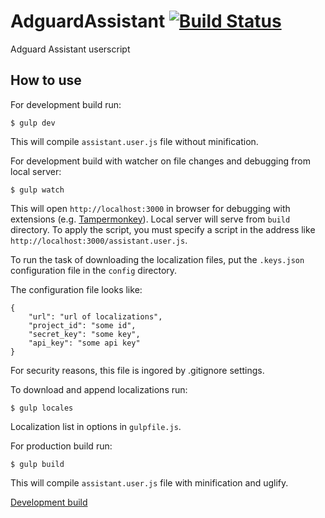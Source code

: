 # AdguardAssistant [![Build Status](https://travis-ci.org/4-life/AdguardAssistant.svg?branch=iss60)](https://travis-ci.org/4-life/AdguardAssistant)

Adguard Assistant userscript

## How to use

For development build run:

    $ gulp dev

This will compile `assistant.user.js` file without minification.


For development build with watcher on file changes and debugging from local server:

    $ gulp watch

This will open `http://localhost:3000` in browser for debugging with extensions (e.g. [Tampermonkey](https://chrome.google.com/webstore/detail/tampermonkey/dhdgffkkebhmkfjojejmpbldmpobfkfo)). Local server will serve from `build` directory. To apply the script, you must specify a script in the address like `http://localhost:3000/assistant.user.js`.

To run the task of downloading the localization files, put the `.keys.json` configuration file in the `config` directory.

The configuration file looks like:

    {
        "url": "url of localizations",
        "project_id": "some id",
        "secret_key": "some key",
        "api_key": "some api key"
    }

For security reasons, this file is ingored by .gitignore settings.

To download and append localizations run:

    $ gulp locales

Localization list in options in `gulpfile.js`.

For production build run:

    $ gulp build

This will compile `assistant.user.js` file with minification and uglify.

[Development build](https://AdguardTeam.github.io/AdguardAssistant/assistant.user.js)
